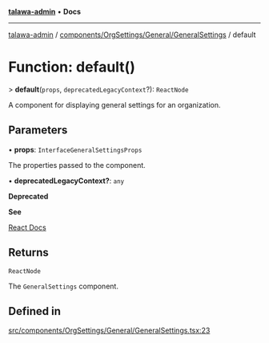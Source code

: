 [**talawa-admin**](../../../../../README.md) • **Docs**

***

[talawa-admin](../../../../../modules.md) / [components/OrgSettings/General/GeneralSettings](../README.md) / default

# Function: default()

\> **default**(`props`, `deprecatedLegacyContext`?): `ReactNode`

A component for displaying general settings for an organization.

## Parameters

• **props**: `InterfaceGeneralSettingsProps`

The properties passed to the component.

• **deprecatedLegacyContext?**: `any`

**Deprecated**

**See**

[React Docs](https://legacy.reactjs.org/docs/legacy-context.html#referencing-context-in-lifecycle-methods)

## Returns

`ReactNode`

The `GeneralSettings` component.

## Defined in

[src/components/OrgSettings/General/GeneralSettings.tsx:23](https://github.com/PalisadoesFoundation/talawa-admin/blob/084ac7e92dede9766b77e75cf296f40165965140/src/components/OrgSettings/General/GeneralSettings.tsx#L23)
